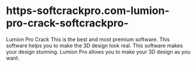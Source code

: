 # https-softcrackpro.com-lumion-pro-crack-softcrackpro-
Lumion Pro Crack This is the best and most premium software. This software helps you to make the 3D design look real. This software makes your design stunning. Lumion Pro allows you to make your 3D design as you want. 
